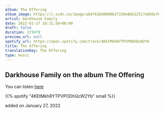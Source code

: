 ```yaml
---
album: The Offering
album_image: https://i.scdn.co/image/ab67616d0000b27338e8bb12517e605ef6f570e9
artist: Darkhouse Family
date: 2022-01-27 18:31:58+00:00
draft: false
duration: 173479
preview_url: null
spotify_url: https://open.spotify.com/track/4KEtMkh8YTPVPODhQcW2Yb
title: The Offering
translationKey: The Offering
type: music
---
```


## Darkhouse Family on the album The Offering

You can listen [here](https://open.spotify.com/track/4KEtMkh8YTPVPODhQcW2Yb)

{{% spotify "4KEtMkh8YTPVPODhQcW2Yb" small %}}

added on January 27, 2022